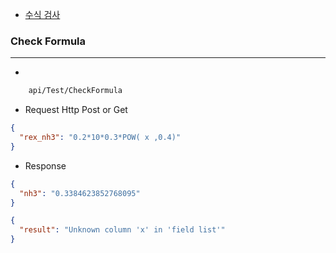 * [수식 검사](#markdown-header-check-formula)


### Check Formula ###
--------------------

- 

```html
    api/Test/CheckFormula
```

- Request Http Post or Get
```json
{
  "rex_nh3": "0.2*10*0.3*POW( x ,0.4)"
}
```

- Response
```json
{
  "nh3": "0.3384623852768095"
}

{
  "result": "Unknown column 'x' in 'field list'"
}
```
